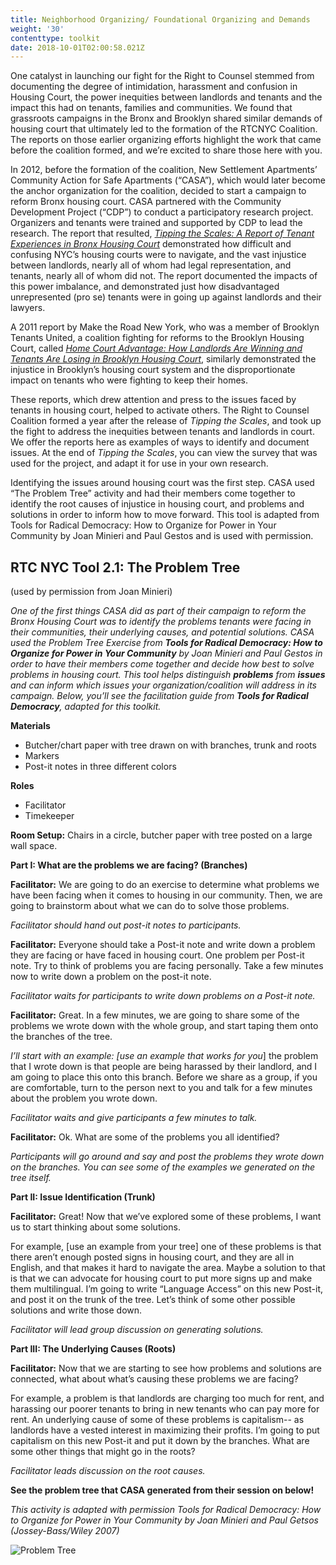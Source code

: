 ```yaml
---
title: Neighborhood Organizing/ Foundational Organizing and Demands
weight: '30'
contenttype: toolkit
date: 2018-10-01T02:00:58.021Z
---
```

One catalyst in launching our fight for the Right to Counsel stemmed from documenting the degree of intimidation, harassment and confusion in Housing Court, the power inequities between landlords and tenants and the impact this had on tenants, families and communities. We found that grassroots campaigns in the Bronx and Brooklyn shared similar demands of housing court that ultimately led to the formation of the RTCNYC Coalition. The reports on those earlier organizing efforts highlight the work that came before the coalition formed, and we’re excited to share those here with you.  

In 2012, before the formation of the coalition, New Settlement Apartments’ Community Action for Safe Apartments (“CASA”), which would later become the anchor organization for the coalition, decided to start a campaign to reform Bronx housing court. CASA partnered with the Community Development Project (“CDP”) to conduct a participatory research project. Organizers and tenants were trained and supported by CDP to lead the research. The report that resulted, [_Tipping the Scales: A Report of Tenant Experiences in Bronx Housing Court_](https://cdp.urbanjustice.org/sites/default/files/CDP.WEB.doc_Report_CASA-TippingScales-full_201303.pdf) demonstrated how difficult and confusing NYC’s housing courts were to navigate, and the vast injustice between landlords, nearly all of whom had legal representation, and tenants, nearly all of whom did not. The report documented the impacts of this power imbalance, and demonstrated just how disadvantaged unrepresented (pro se) tenants were in going up against landlords and their lawyers.

A 2011 report by Make the Road New York, who was a member of Brooklyn Tenants United, a coalition fighting for reforms to the Brooklyn Housing Court, called [_Home Court Advantage: How Landlords Are Winning and Tenants Are Losing in Brooklyn Housing Court_](https://maketheroadny.org/pix_reports/Home_Court_Advantage_12.13.11.pdf), similarly demonstrated the injustice in Brooklyn’s housing court system and the disproportionate impact on tenants who were fighting to keep their homes.

These reports, which drew attention and press to the issues faced by tenants in housing court, helped to activate others. The Right to Counsel Coalition formed a year after the release of _Tipping the Scales_, and took up the fight to address the inequities between tenants and landlords in court. We offer the reports here as examples of ways to identify and document issues. At the end of _Tipping the Scales_, you can view the survey that was used for the project, and adapt it for use in your own research.

Identifying the issues around housing court was the first step. CASA used “The Problem Tree” activity and had their members come together to identify the root causes of injustice in housing court, and problems and solutions in order to inform how to move forward. This tool is adapted from Tools for Radical Democracy: How to Organize for Power in Your Community by Joan Minieri and Paul Gestos and is used with permission.

## RTC NYC Tool 2.1: The Problem Tree

(used by permission from Joan Minieri) 

_One of the first things CASA did as part of their campaign to reform the Bronx Housing Court was to identify the problems tenants were facing in their communities, their underlying causes, and potential solutions. CASA used the Problem Tree Exercise from **Tools for Radical Democracy: How to Organize for Power in Your Community** by Joan Minieri and Paul Gestos in order to have their members come together and decide how best to solve problems in housing court. This tool helps distinguish **problems** from **issues** and can inform which issues your organization/coalition will address in its campaign. Below, you’ll see the facilitation guide from **Tools for Radical Democracy**, adapted for this toolkit._

**Materials** 

* Butcher/chart paper with tree drawn on with branches, trunk and roots
* Markers 
* Post-it notes in three different colors

**Roles** 

* Facilitator 
* Timekeeper 

**Room Setup:** Chairs in a circle, butcher paper with tree posted on a large wall space.

**Part I: What are the problems we are facing? (Branches)**

**Facilitator:** We are going to do an exercise to determine what problems we have been facing when it comes to housing in our community. Then, we are going to brainstorm about what we can do to solve those problems. 

_Facilitator should hand out post-it notes to participants._ 

**Facilitator:** Everyone should take a Post-it note and write down a problem they are facing or have faced in housing court. One problem per Post-it note. Try to think of problems you are facing personally. Take a few minutes now to write down a problem on the post-it note. 

_Facilitator waits for participants to write down problems on a Post-it note._ 

**Facilitator:** Great. In a few minutes, we are going to share some of the problems we wrote down with the whole group, and start taping them onto the branches of the tree. 

_I’ll start with an example: [use an example that works for you_] the problem that I wrote down is that people are being harassed by their landlord, and I am going to place this onto this branch. Before we share as a group, if you are comfortable, turn to the person next to you and talk for a few minutes about the problem you wrote down. 

_Facilitator waits and give participants a few minutes to talk._ 

**Facilitator:** Ok. What are some of the problems you all identified? 

_Participants will go around and say and post the problems they wrote down on the branches. You can see some of the examples we generated on the tree itself._ 

**Part II: Issue Identification (Trunk)**

**Facilitator:** Great! Now that we’ve explored some of these problems, I want us to start thinking about some solutions. 

For example, \[use an example from your tree] one of these problems is that there aren’t enough posted signs in housing court, and they are all in English, and that makes it hard to navigate the area. Maybe a solution to that is that we can advocate for housing court to put more signs up and make them multilingual. I’m going to write “Language Access” on this new Post-it, and post it on the trunk of the tree. Let’s think of some other possible solutions and write those down. 

_Facilitator will lead group discussion on generating solutions._ 

**Part III: The Underlying Causes (Roots)**

**Facilitator:** Now that we are starting to see how problems and solutions are connected, what about what’s causing these problems we are facing? 

For example, a problem is that landlords are charging too much for rent, and harassing our poorer tenants to bring in new tenants who can pay more for rent. An underlying cause of some of these problems is capitalism-- as landlords have a vested interest in maximizing their profits. I’m going to put capitalism on this new Post-it and put it down by the branches. What are some other things that might go in the roots? 

_Facilitator leads discussion on the root causes._ 

**See the problem tree that CASA  generated from their session on below!**

_This activity is adapted with permission Tools for Radical Democracy: How to Organize for Power in Your Community by Joan Minieri and Paul Getsos (Jossey-Bass/Wiley 2007)_

![Problem Tree](/images/uploads/problem-tree.jpg)
